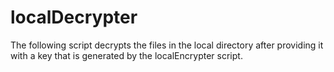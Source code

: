 # localDecrypter
The following script decrypts the files in the local directory after providing it with a key that is generated by the localEncrypter script.
